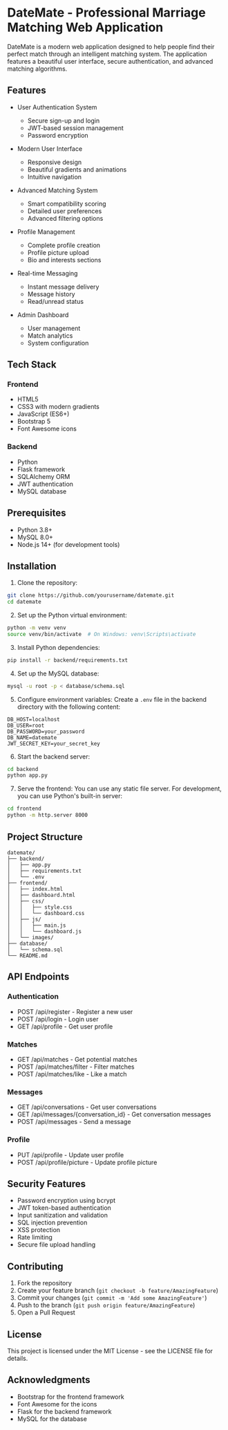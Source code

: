 # DateMate - Professional Marriage Matching Web Application

DateMate is a modern web application designed to help people find their perfect match through an intelligent matching system. The application features a beautiful user interface, secure authentication, and advanced matching algorithms.

## Features

- User Authentication System
  - Secure sign-up and login
  - JWT-based session management
  - Password encryption

- Modern User Interface
  - Responsive design
  - Beautiful gradients and animations
  - Intuitive navigation

- Advanced Matching System
  - Smart compatibility scoring
  - Detailed user preferences
  - Advanced filtering options

- Profile Management
  - Complete profile creation
  - Profile picture upload
  - Bio and interests sections

- Real-time Messaging
  - Instant message delivery
  - Message history
  - Read/unread status

- Admin Dashboard
  - User management
  - Match analytics
  - System configuration

## Tech Stack

### Frontend
- HTML5
- CSS3 with modern gradients
- JavaScript (ES6+)
- Bootstrap 5
- Font Awesome icons

### Backend
- Python
- Flask framework
- SQLAlchemy ORM
- JWT authentication
- MySQL database

## Prerequisites

- Python 3.8+
- MySQL 8.0+
- Node.js 14+ (for development tools)

## Installation

1. Clone the repository:
```bash
git clone https://github.com/yourusername/datemate.git
cd datemate
```

2. Set up the Python virtual environment:
```bash
python -m venv venv
source venv/bin/activate  # On Windows: venv\Scripts\activate
```

3. Install Python dependencies:
```bash
pip install -r backend/requirements.txt
```

4. Set up the MySQL database:
```bash
mysql -u root -p < database/schema.sql
```

5. Configure environment variables:
Create a `.env` file in the backend directory with the following content:
```
DB_HOST=localhost
DB_USER=root
DB_PASSWORD=your_password
DB_NAME=datemate
JWT_SECRET_KEY=your_secret_key
```

6. Start the backend server:
```bash
cd backend
python app.py
```

7. Serve the frontend:
You can use any static file server. For development, you can use Python's built-in server:
```bash
cd frontend
python -m http.server 8000
```

## Project Structure

```
datemate/
├── backend/
│   ├── app.py
│   ├── requirements.txt
│   └── .env
├── frontend/
│   ├── index.html
│   ├── dashboard.html
│   ├── css/
│   │   ├── style.css
│   │   └── dashboard.css
│   ├── js/
│   │   ├── main.js
│   │   └── dashboard.js
│   └── images/
├── database/
│   └── schema.sql
└── README.md
```

## API Endpoints

### Authentication
- POST /api/register - Register a new user
- POST /api/login - Login user
- GET /api/profile - Get user profile

### Matches
- GET /api/matches - Get potential matches
- POST /api/matches/filter - Filter matches
- POST /api/matches/like - Like a match

### Messages
- GET /api/conversations - Get user conversations
- GET /api/messages/{conversation_id} - Get conversation messages
- POST /api/messages - Send a message

### Profile
- PUT /api/profile - Update user profile
- POST /api/profile/picture - Update profile picture

## Security Features

- Password encryption using bcrypt
- JWT token-based authentication
- Input sanitization and validation
- SQL injection prevention
- XSS protection
- Rate limiting
- Secure file upload handling

## Contributing

1. Fork the repository
2. Create your feature branch (`git checkout -b feature/AmazingFeature`)
3. Commit your changes (`git commit -m 'Add some AmazingFeature'`)
4. Push to the branch (`git push origin feature/AmazingFeature`)
5. Open a Pull Request

## License

This project is licensed under the MIT License - see the LICENSE file for details.

## Acknowledgments

- Bootstrap for the frontend framework
- Font Awesome for the icons
- Flask for the backend framework
- MySQL for the database 